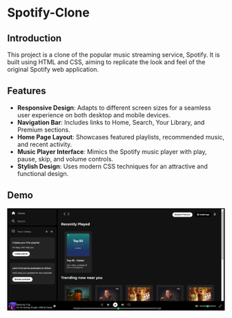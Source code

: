 # Spotify-Clone
## Introduction
This project is a clone of the popular music streaming service, Spotify. It is built using HTML and CSS, aiming to replicate the look and feel of the original Spotify web application.

## Features
- **Responsive Design**: Adapts to different screen sizes for a seamless user experience on both desktop and mobile devices.
- **Navigation Bar**: Includes links to Home, Search, Your Library, and Premium sections.
- **Home Page Layout**: Showcases featured playlists, recommended music, and recent activity.
- **Music Player Interface**: Mimics the Spotify music player with play, pause, skip, and volume controls.
- **Stylish Design**: Uses modern CSS techniques for an attractive and functional design.

## Demo
![alt text](https://github.com/aayush-jain-dtu/Spotify-Clone/blob/main/demo1.png?raw=true)
